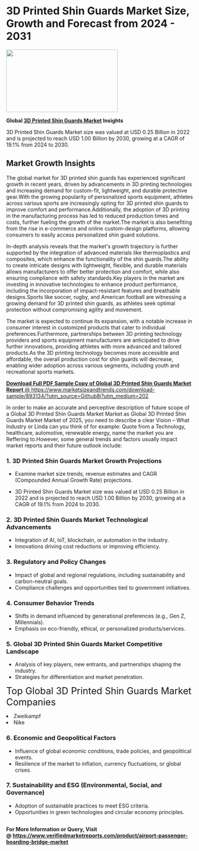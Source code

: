 <H1>3D Printed Shin Guards Market Size, Growth and Forecast from 2024 - 2031</H1><img class="aligncenter size-medium wp-image-584254" src="https://thirdeyenews.in/wp-content/uploads/2024/09/Global-Market-Research-300x168.jpeg" alt="" width="300" height="168" /><p><strong>Global&nbsp;<a href="https://www.marketsizeandtrends.com/download-sample/893134/?utm_source=Github8j?utm_medium=202">3D Printed Shin Guards Market</a> Insights</strong></p><p>3D Printed Shin Guards Market size was valued at USD 0.25 Billion in 2022 and is projected to reach USD 1.00 Billion by 2030, growing at a CAGR of 19.1% from 2024 to 2030.</p><p><h2>Market Growth Insights</h2> <p>The global market for 3D printed shin guards has experienced significant growth in recent years, driven by advancements in 3D printing technologies and increasing demand for custom-fit, lightweight, and durable protective gear.With the growing popularity of personalized sports equipment, athletes across various sports are increasingly opting for 3D printed shin guards to improve comfort and performance.Additionally, the adoption of 3D printing in the manufacturing process has led to reduced production times and costs, further fueling the growth of the market.The market is also benefiting from the rise in e-commerce and online custom-design platforms, allowing consumers to easily access personalized shin guard solutions.</p> <p><a href="#"></a></p> <p>In-depth analysis reveals that the market's growth trajectory is further supported by the integration of advanced materials like thermoplastics and composites, which enhance the functionality of the shin guards.The ability to create intricate designs with lightweight, flexible, and durable materials allows manufacturers to offer better protection and comfort, while also ensuring compliance with safety standards.Key players in the market are investing in innovative technologies to enhance product performance, including the incorporation of impact-resistant features and breathable designs.Sports like soccer, rugby, and American football are witnessing a growing demand for 3D printed shin guards, as athletes seek optimal protection without compromising agility and movement.</p> <p>The market is expected to continue its expansion, with a notable increase in consumer interest in customized products that cater to individual preferences.Furthermore, partnerships between 3D printing technology providers and sports equipment manufacturers are anticipated to drive further innovations, providing athletes with more advanced and tailored products.As the 3D printing technology becomes more accessible and affordable, the overall production cost for shin guards will decrease, enabling wider adoption across various segments, including youth and recreational sports markets.</p> <p><a href="#"></p><p><span class=""><strong>Download Full PDF Sample Copy of Global 3D Printed Shin Guards Market Report</strong> @ <a href="https://www.marketsizeandtrends.com/download-sample/893134/?utm_source=Github8j?utm_medium=202" target="_blank">https://www.marketsizeandtrends.com/download-sample/893134/?utm_source=Github8j?utm_medium=202</a></span></p><p>In order to make an accurate and perceptive description of future scope of a Global&nbsp;3D Printed Shin Guards Market Market as Global&nbsp;3D Printed Shin Guards Market Market of 2025, you need to describe a clear Vision &ndash; What Industry or Linda can you think of for example: Quote from a Technology, healthcare, automotive, renewable energy, name the market you are Reffering to.However, some general trends and factors usually impact market reports and their future outlook include:</p><h3>1.&nbsp;<strong>3D Printed Shin Guards Market Growth Projections</strong></h3><ul><li>Examine market size trends, revenue estimates and CAGR (Compounded Annual Growth Rate) projections.</li><li><p>3D Printed Shin Guards Market size was valued at USD 0.25 Billion in 2022 and is projected to reach USD 1.00 Billion by 2030, growing at a CAGR of 19.1% from 2024 to 2030.</p></li></ul><h3>2.&nbsp;<strong>3D Printed Shin Guards Market Technological Advancements</strong></h3><ul><li>Integration of AI, IoT, blockchain, or automation in the industry.</li><li>Innovations driving cost reductions or improving efficiency.</li></ul><h3>3.&nbsp;<strong>Regulatory and Policy Changes</strong></h3><ul><li>Impact of global and regional regulations, including sustainability and carbon-neutral goals.</li><li>Compliance challenges and opportunities tied to government initiatives.</li></ul><h3>4.&nbsp;<strong>Consumer Behavior Trends</strong></h3><ul><li>Shifts in demand influenced by generational preferences (e.g., Gen Z, Millennials).</li><li>Emphasis on eco-friendly, ethical, or personalized products/services.</li></ul><h3>5.&nbsp;<strong>Global 3D Printed Shin Guards Market Competitive Landscape</strong></h3><ul><li>Analysis of key players, new entrants, and partnerships shaping the industry.</li><li>Strategies for differentiation and market penetration.</li></ul><p data-pm-slice="1 1 []"><span style="color: inherit; font-family: inherit; font-size: 25px;">Top Global 3D Printed Shin Guards Market Companies</span></p><div class="" data-test-id=""><p><li>Zweikampf</li><li> Nike</li></p></div><h3>6.&nbsp;<strong>Economic and Geopolitical Factors</strong></h3><ul><li>Influence of global economic conditions, trade policies, and geopolitical events.</li><li>Resilience of the market to inflation, currency fluctuations, or global crises.</li></ul><h3>7.&nbsp;<strong>Sustainability and ESG (Environmental, Social, and Governance)</strong></h3><ul><li>Adoption of sustainable practices to meet ESG criteria.</li><li>Opportunities in green technologies and circular economy principles.</li></ul><h2><strong style="font-size: 14px;">For More Information or Query, Visit @&nbsp;</strong><a style="background-color: #ffffff; font-size: 14px;" href="https://www.marketsizeandtrends.com/report/3d-printed-shin-guards-market/" target="_blank">https://www.verifiedmarketreports.com/product/airport-passenger-boarding-bridge-market</a></h2>